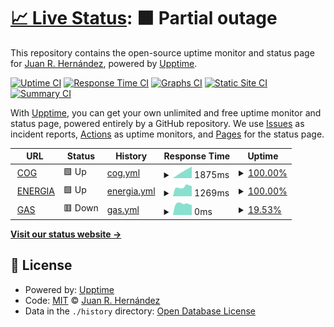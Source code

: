 # [📈 Live Status](https://juanro22.github.io/uptime): <!--live status--> **🟧 Partial outage**

This repository contains the open-source uptime monitor and status page for [Juan R. Hernández](https://juanro22.github.io/uptime), powered by [Upptime](https://github.com/upptime/upptime).

[![Uptime CI](https://github.com/juanro22/uptime/workflows/Uptime%20CI/badge.svg)](https://github.com/juanro22/uptime/actions?query=workflow%3A%22Uptime+CI%22)
[![Response Time CI](https://github.com/juanro22/uptime/workflows/Response%20Time%20CI/badge.svg)](https://github.com/juanro22/uptime/actions?query=workflow%3A%22Response+Time+CI%22)
[![Graphs CI](https://github.com/juanro22/uptime/workflows/Graphs%20CI/badge.svg)](https://github.com/juanro22/uptime/actions?query=workflow%3A%22Graphs+CI%22)
[![Static Site CI](https://github.com/juanro22/uptime/workflows/Static%20Site%20CI/badge.svg)](https://github.com/juanro22/uptime/actions?query=workflow%3A%22Static+Site+CI%22)
[![Summary CI](https://github.com/juanro22/uptime/workflows/Summary%20CI/badge.svg)](https://github.com/juanro22/uptime/actions?query=workflow%3A%22Summary+CI%22)

With [Upptime](https://upptime.js.org), you can get your own unlimited and free uptime monitor and status page, powered entirely by a GitHub repository. We use [Issues](https://github.com/juanro22/uptime/issues) as incident reports, [Actions](https://github.com/juanro22/uptime/actions) as uptime monitors, and [Pages](https://juanro22.github.io/uptime) for the status page.

<!--start: status pages-->
<!-- This summary is generated by Upptime (https://github.com/upptime/upptime) -->
<!-- Do not edit this manually, your changes will be overwritten -->
<!-- prettier-ignore -->
| URL | Status | History | Response Time | Uptime |
| --- | ------ | ------- | ------------- | ------ |
| <img alt="" src="https://favicons.githubusercontent.com/cogpub.albanesi.com.ar" height="13"> [COG](http://cogpub.albanesi.com.ar:8080/COG) | 🟩 Up | [cog.yml](https://github.com/Juanro22/uptime/commits/HEAD/history/cog.yml) | <details><summary><img alt="Response time graph" src="./graphs/cog/response-time-week.png" height="20"> 1875ms</summary><br><a href="https://juanro22.github.io/uptime/history/cog"><img alt="Response time 1875" src="https://img.shields.io/endpoint?url=https%3A%2F%2Fraw.githubusercontent.com%2FJuanro22%2Fuptime%2FHEAD%2Fapi%2Fcog%2Fresponse-time.json"></a><br><a href="https://juanro22.github.io/uptime/history/cog"><img alt="24-hour response time 1875" src="https://img.shields.io/endpoint?url=https%3A%2F%2Fraw.githubusercontent.com%2FJuanro22%2Fuptime%2FHEAD%2Fapi%2Fcog%2Fresponse-time-day.json"></a><br><a href="https://juanro22.github.io/uptime/history/cog"><img alt="7-day response time 1875" src="https://img.shields.io/endpoint?url=https%3A%2F%2Fraw.githubusercontent.com%2FJuanro22%2Fuptime%2FHEAD%2Fapi%2Fcog%2Fresponse-time-week.json"></a><br><a href="https://juanro22.github.io/uptime/history/cog"><img alt="30-day response time 1875" src="https://img.shields.io/endpoint?url=https%3A%2F%2Fraw.githubusercontent.com%2FJuanro22%2Fuptime%2FHEAD%2Fapi%2Fcog%2Fresponse-time-month.json"></a><br><a href="https://juanro22.github.io/uptime/history/cog"><img alt="1-year response time 1875" src="https://img.shields.io/endpoint?url=https%3A%2F%2Fraw.githubusercontent.com%2FJuanro22%2Fuptime%2FHEAD%2Fapi%2Fcog%2Fresponse-time-year.json"></a></details> | <details><summary><a href="https://juanro22.github.io/uptime/history/cog">100.00%</a></summary><a href="https://juanro22.github.io/uptime/history/cog"><img alt="All-time uptime 100.00%" src="https://img.shields.io/endpoint?url=https%3A%2F%2Fraw.githubusercontent.com%2FJuanro22%2Fuptime%2FHEAD%2Fapi%2Fcog%2Fuptime.json"></a><br><a href="https://juanro22.github.io/uptime/history/cog"><img alt="24-hour uptime 100.00%" src="https://img.shields.io/endpoint?url=https%3A%2F%2Fraw.githubusercontent.com%2FJuanro22%2Fuptime%2FHEAD%2Fapi%2Fcog%2Fuptime-day.json"></a><br><a href="https://juanro22.github.io/uptime/history/cog"><img alt="7-day uptime 100.00%" src="https://img.shields.io/endpoint?url=https%3A%2F%2Fraw.githubusercontent.com%2FJuanro22%2Fuptime%2FHEAD%2Fapi%2Fcog%2Fuptime-week.json"></a><br><a href="https://juanro22.github.io/uptime/history/cog"><img alt="30-day uptime 100.00%" src="https://img.shields.io/endpoint?url=https%3A%2F%2Fraw.githubusercontent.com%2FJuanro22%2Fuptime%2FHEAD%2Fapi%2Fcog%2Fuptime-month.json"></a><br><a href="https://juanro22.github.io/uptime/history/cog"><img alt="1-year uptime 100.00%" src="https://img.shields.io/endpoint?url=https%3A%2F%2Fraw.githubusercontent.com%2FJuanro22%2Fuptime%2FHEAD%2Fapi%2Fcog%2Fuptime-year.json"></a></details>
| <img alt="" src="https://favicons.githubusercontent.com/cogpub.albanesi.com.ar" height="13"> [ENERGIA](http://cogpub.albanesi.com.ar:8080/EENEW) | 🟩 Up | [energia.yml](https://github.com/Juanro22/uptime/commits/HEAD/history/energia.yml) | <details><summary><img alt="Response time graph" src="./graphs/energia/response-time-week.png" height="20"> 1269ms</summary><br><a href="https://juanro22.github.io/uptime/history/energia"><img alt="Response time 1269" src="https://img.shields.io/endpoint?url=https%3A%2F%2Fraw.githubusercontent.com%2FJuanro22%2Fuptime%2FHEAD%2Fapi%2Fenergia%2Fresponse-time.json"></a><br><a href="https://juanro22.github.io/uptime/history/energia"><img alt="24-hour response time 1269" src="https://img.shields.io/endpoint?url=https%3A%2F%2Fraw.githubusercontent.com%2FJuanro22%2Fuptime%2FHEAD%2Fapi%2Fenergia%2Fresponse-time-day.json"></a><br><a href="https://juanro22.github.io/uptime/history/energia"><img alt="7-day response time 1269" src="https://img.shields.io/endpoint?url=https%3A%2F%2Fraw.githubusercontent.com%2FJuanro22%2Fuptime%2FHEAD%2Fapi%2Fenergia%2Fresponse-time-week.json"></a><br><a href="https://juanro22.github.io/uptime/history/energia"><img alt="30-day response time 1269" src="https://img.shields.io/endpoint?url=https%3A%2F%2Fraw.githubusercontent.com%2FJuanro22%2Fuptime%2FHEAD%2Fapi%2Fenergia%2Fresponse-time-month.json"></a><br><a href="https://juanro22.github.io/uptime/history/energia"><img alt="1-year response time 1269" src="https://img.shields.io/endpoint?url=https%3A%2F%2Fraw.githubusercontent.com%2FJuanro22%2Fuptime%2FHEAD%2Fapi%2Fenergia%2Fresponse-time-year.json"></a></details> | <details><summary><a href="https://juanro22.github.io/uptime/history/energia">100.00%</a></summary><a href="https://juanro22.github.io/uptime/history/energia"><img alt="All-time uptime 100.00%" src="https://img.shields.io/endpoint?url=https%3A%2F%2Fraw.githubusercontent.com%2FJuanro22%2Fuptime%2FHEAD%2Fapi%2Fenergia%2Fuptime.json"></a><br><a href="https://juanro22.github.io/uptime/history/energia"><img alt="24-hour uptime 100.00%" src="https://img.shields.io/endpoint?url=https%3A%2F%2Fraw.githubusercontent.com%2FJuanro22%2Fuptime%2FHEAD%2Fapi%2Fenergia%2Fuptime-day.json"></a><br><a href="https://juanro22.github.io/uptime/history/energia"><img alt="7-day uptime 100.00%" src="https://img.shields.io/endpoint?url=https%3A%2F%2Fraw.githubusercontent.com%2FJuanro22%2Fuptime%2FHEAD%2Fapi%2Fenergia%2Fuptime-week.json"></a><br><a href="https://juanro22.github.io/uptime/history/energia"><img alt="30-day uptime 100.00%" src="https://img.shields.io/endpoint?url=https%3A%2F%2Fraw.githubusercontent.com%2FJuanro22%2Fuptime%2FHEAD%2Fapi%2Fenergia%2Fuptime-month.json"></a><br><a href="https://juanro22.github.io/uptime/history/energia"><img alt="1-year uptime 100.00%" src="https://img.shields.io/endpoint?url=https%3A%2F%2Fraw.githubusercontent.com%2FJuanro22%2Fuptime%2FHEAD%2Fapi%2Fenergia%2Fuptime-year.json"></a></details>
| <img alt="" src="https://favicons.githubusercontent.com/gas.albanesi.com.ar" height="13"> [GAS](http://gas.albanesi.com.ar/login) | 🟥 Down | [gas.yml](https://github.com/Juanro22/uptime/commits/HEAD/history/gas.yml) | <details><summary><img alt="Response time graph" src="./graphs/gas/response-time-week.png" height="20"> 0ms</summary><br><a href="https://juanro22.github.io/uptime/history/gas"><img alt="Response time 0" src="https://img.shields.io/endpoint?url=https%3A%2F%2Fraw.githubusercontent.com%2FJuanro22%2Fuptime%2FHEAD%2Fapi%2Fgas%2Fresponse-time.json"></a><br><a href="https://juanro22.github.io/uptime/history/gas"><img alt="24-hour response time 0" src="https://img.shields.io/endpoint?url=https%3A%2F%2Fraw.githubusercontent.com%2FJuanro22%2Fuptime%2FHEAD%2Fapi%2Fgas%2Fresponse-time-day.json"></a><br><a href="https://juanro22.github.io/uptime/history/gas"><img alt="7-day response time 0" src="https://img.shields.io/endpoint?url=https%3A%2F%2Fraw.githubusercontent.com%2FJuanro22%2Fuptime%2FHEAD%2Fapi%2Fgas%2Fresponse-time-week.json"></a><br><a href="https://juanro22.github.io/uptime/history/gas"><img alt="30-day response time 0" src="https://img.shields.io/endpoint?url=https%3A%2F%2Fraw.githubusercontent.com%2FJuanro22%2Fuptime%2FHEAD%2Fapi%2Fgas%2Fresponse-time-month.json"></a><br><a href="https://juanro22.github.io/uptime/history/gas"><img alt="1-year response time 0" src="https://img.shields.io/endpoint?url=https%3A%2F%2Fraw.githubusercontent.com%2FJuanro22%2Fuptime%2FHEAD%2Fapi%2Fgas%2Fresponse-time-year.json"></a></details> | <details><summary><a href="https://juanro22.github.io/uptime/history/gas">19.53%</a></summary><a href="https://juanro22.github.io/uptime/history/gas"><img alt="All-time uptime 19.53%" src="https://img.shields.io/endpoint?url=https%3A%2F%2Fraw.githubusercontent.com%2FJuanro22%2Fuptime%2FHEAD%2Fapi%2Fgas%2Fuptime.json"></a><br><a href="https://juanro22.github.io/uptime/history/gas"><img alt="24-hour uptime 19.53%" src="https://img.shields.io/endpoint?url=https%3A%2F%2Fraw.githubusercontent.com%2FJuanro22%2Fuptime%2FHEAD%2Fapi%2Fgas%2Fuptime-day.json"></a><br><a href="https://juanro22.github.io/uptime/history/gas"><img alt="7-day uptime 19.53%" src="https://img.shields.io/endpoint?url=https%3A%2F%2Fraw.githubusercontent.com%2FJuanro22%2Fuptime%2FHEAD%2Fapi%2Fgas%2Fuptime-week.json"></a><br><a href="https://juanro22.github.io/uptime/history/gas"><img alt="30-day uptime 19.53%" src="https://img.shields.io/endpoint?url=https%3A%2F%2Fraw.githubusercontent.com%2FJuanro22%2Fuptime%2FHEAD%2Fapi%2Fgas%2Fuptime-month.json"></a><br><a href="https://juanro22.github.io/uptime/history/gas"><img alt="1-year uptime 19.53%" src="https://img.shields.io/endpoint?url=https%3A%2F%2Fraw.githubusercontent.com%2FJuanro22%2Fuptime%2FHEAD%2Fapi%2Fgas%2Fuptime-year.json"></a></details>

<!--end: status pages-->

[**Visit our status website →**](https://juanro22.github.io/uptime)

## 📄 License

- Powered by: [Upptime](https://github.com/upptime/upptime)
- Code: [MIT](./LICENSE) © [Juan R. Hernández](https://juanro22.github.io/uptime)
- Data in the `./history` directory: [Open Database License](https://opendatacommons.org/licenses/odbl/1-0/)
